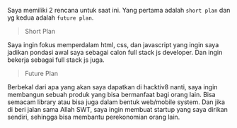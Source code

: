 Saya memiliki 2 rencana untuk saat ini. Yang pertama adalah `short plan` dan yg kedua adalah `future plan`.

> Short Plan

Saya ingin fokus memperdalam html, css, dan javascript yang ingin saya jadikan pondasi awal saya sebagai calon full stack js developer. Dan ingin bekerja sebagai full stack js juga.

> Future Plan

Berbekal dari apa yang akan saya dapatkan di hacktiv8 nanti, saya ingin membangun sebuah produk yang bisa bermanfaat bagi orang lain. Bisa semacam library atau bisa juga dalam bentuk web/mobile system. Dan jika di beri jalan sama Allah SWT, saya ingin membuat startup yang saya dirikan sendiri, sehingga bisa membantu perekonomian orang lain.
